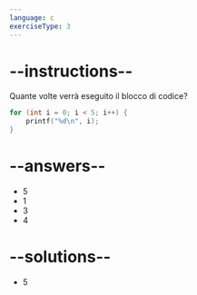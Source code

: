 ```yaml
---
language: c
exerciseType: 3
---
```


# --instructions--

Quante volte verrà eseguito il blocco di codice?
```c
for (int i = 0; i < 5; i++) {
	printf("%d\n", i);
}
```

# --answers--

- 5
- 1
- 3
- 4

# --solutions--

- 5

